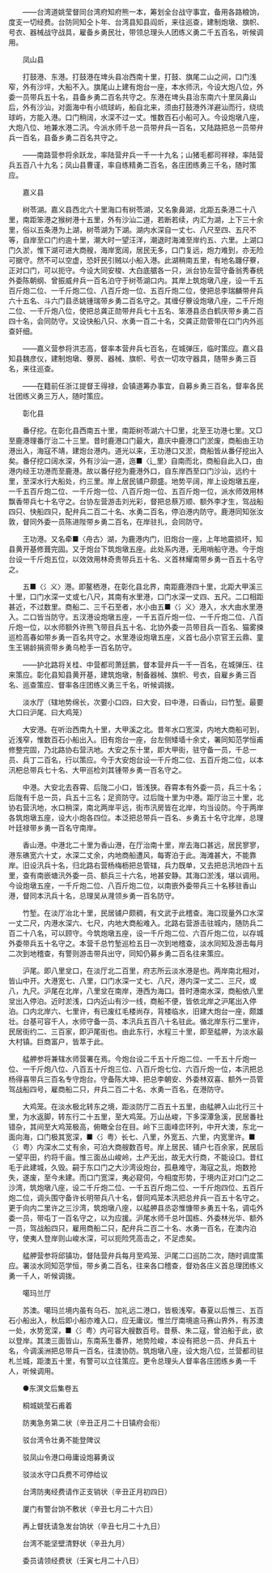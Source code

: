 <!-- { "loadSidebar": true } -->
　　——台湾道姚莹督同台湾府知府熊一本，筹划全台战守事宜，备用各路粮饷，度支一切经费。台防同知仝卜年、台湾县知县阎炘，来往巡查，建制炮墩、旗帜、号衣、器械战守战具，雇备乡勇民壮，带领总理头人团练义勇二千五百名，听候调用。

　　凤山县

　　打鼓港、东港。打鼓港在埤头县冶西南十里，打鼓、旗尾二山之间，口门浅窄，外有沙坪，大船不入。旗尾山上建有炮台一座，本水师汛，今设大炮八位，外委一员带兵五十名，县备乡勇二百名共守之。东港在埤头县治东南六十里凤鼻山后，外有沙汕，对面海中有小琉球屿，船自北来，须由打鼓港外洋避汕而行，绕琉球屿，方能入港。口门稍阔，水深不过一丈。惟数百石小船可入。今设炮墩八座，大炮八位、地兼水港二汛。今派水师千总一员带弁兵一百名，又陆路把总一员带弁兵一百名，县备乡勇二百名共守之。

　　——南路营参将余跃龙，率陆营弁兵一千一十九名；山猪毛都司祥禄，率陆营兵五百八十九名；凤山县曹谨，率自练精勇二百名，各庄团练勇三千名，随时策应。

　　嘉义县

　　树苓湖。嘉义县西北六十里海口有树苓湖，又名象鼻湖，北距五条港二十八里，南距笨港之猴树港十五里，外有沙汕二道，若断若续，内汇为湖，上下三十余里，俗以五条港为上湖，树苓湖为下湖。湖内水深自一丈七、八尺至四、五尺不等，自岸至口门约逾十里，潮大时一望汪洋，潮退时海滩至岸约五、六里。上湖口门久淤，惟下湖可进大商艘，海岸宽阔，居民无多，口门复远，炮力难到，亦无险可据守。然不可以空虚，恐奸民引贼以小船入港。此湖稍南五里，有地名躔仔藔，正对口门，可以扼守。今设大同安梭、大白底艍各一只，派台协左营守备翁秀春统外委陈朝纲、曾振威弁兵一百名泊守于树苓湖口内。其岸上筑炮墩八座，设一千五百斤炮二位、一千斤炮二位、八百斤炮一位、五百斤炮二位，使把总李瑞麟带弁兵六十五名、斗六门县丞姚锺瑞带乡勇二百名守之。其缠仔藔设炮墩八座，二千斤炮二位、一千斤炮八位，使把总龚正勋带弁兵七十五名、笨港县丞白鹤庆带乡勇二百四十名，会同防守。又设快船八只、水勇一百二十名，交龚正勋管带在口门内外巡查奸细。

　　——嘉义营参将洪志高，督率本营弁兵七百名，在城弹压，临时策应。嘉义县知县魏彦仪，建制炮墩、藔房、器械、旗帜、号衣一切攻守器具，随带乡勇三百名，来往巡查。

　　——在籍前任浙江提督王得禄，会镇道筹办事宜，自募乡勇三百名，督率各民壮团练义勇三万人，随时策应。

　　彰化县

　　番仔挖。在彰化县西南五十里，南距树苓湖六十□里，北至王功港七里。又□至鹿港理番厅治二十三里。昔时鹿港口门最大，嘉庆中鹿港口门淤废，商船由王功港出入，海寇不靖，建炮台港内。道光以来，王功港口又淤，商船皆从番仔挖出入矣。番仔挖口阔水深，外有沙汕一道，迤■〈辶里〉自南而北，商船自此入口，由港内经王功港而至鹿港。故以番仔挖为鹿港外口，自东岸西至口门沙汕，远约十里，至深水行大船处，约三里。岸上居民铺户颇盛。地势平阔，岸上设炮墩五座，一千五百斤炮二位、一千斤炮一位、八百斤炮一位、五百斤炮一位，派水师效用林飘香带兵七十名守之。台协左营游击刘光彩，督把总蔡万顺、额外李才生，驾战船四只、快船四只，配弁兵二百二十名、水勇二百名，停泊港内防守。鹿港同知张汝敦，督同外委一员陈进陛带乡勇二百名，在岸驻扎，会同防守。

　　王功港。又名牵■〈舟古〉湖，为鹿港内门，旧炮台一座，上年地震损坏，知县黄开基修葺完固。又于炮台下筑炮墩五座。此处系内港，无用哨船守港。今于炮台设一千斤炮五位，以效效用林奇贵带兵五十名、义首林耀南带乡勇一百五十名守之。

　　五■〈氵义〉港。即鳌栖港，在彰化县北界，南距鹿港四十里，北距大甲溪三十里，口门水深一丈或七八尺，其南有水里港，口门水深一丈四、五尺。二口相距甚近，不过数里。商船二、三千石至者，水小由五■〈氵义〉港入，水大由水里港入。二口皆当防守。五汊港设炮墩五座，一千五百斤炮一位、一千斤炮二位、八百斤炮一位，以水师额外许熊飞带目兵五十名、北协外委一员带目兵一百名、猫雾捒巡检高春如带乡勇一百名共守之。水里港设炮墩五座，义首七品小京官王云鼎、童生王锡龄捐资带乡勇乌枪手一百名防守。

　　——护北路将关桂、中营都司萧廷鹏，督本营弁兵一千一百名，在城弹压、往来策应。彰化县知县黄开基，建筑炮墩，制备器械、旗帜、号衣，自雇乡勇三百名、巡查策应、督率各庄团练义勇三千名，听候调拨。

　　淡水厅（辖地势绵长，次要小口四，曰大安，曰中港，曰香山，曰竹堑。最要大口曰沪尾、曰大鸡笼）

　　大安港。在听治西南九十里，大甲溪之北。昔年水口宽深，内地大商船可到，近浅窄，惟数百石小船出入。旧有炮台一座，台左侧矮墙十余丈，署同知范学恒甫修整完固，乃北路协右营汛地。大安之东十里，即大甲街，驻守备一员，千总一员、兵丁二百名，行以策应。今于大安炮台设一千斤炮二位、五百斤炮二位，以本汛杷总带兵七十名、大甲巡检刘其锺带乡勇一百名守之。

　　中港。大安北去吞霄、后陇二小口，皆浅狭。吞霄本有外委一员，兵三十名；后陇有千总一员，兵五十三名；足资防守。过后陇十里为中港。距厅治三十里，北协右营汛地，水口稍深，南北两岸平远，街市汛房皆在北岸，均当设防。今于两岸各筑炮墩五座，设大小炮各四位。本泛把总带兵一百名、乡勇五十名守北岸，总理叶廷禄带乡勇一百名守南岸。

　　香山港。中港北二十里为香山港，在厅治南十里，岸去海口甚远，居民寥寥，港东礁宽六十丈，水深二丈余，内地商船遭风，每寄泊于此。海滩甚大，不能靠岸。旧设汛兵十名，归北路右营杨梅枥把总管辖，兵力既单，又去把总汛地四十五里，查有南嵌塘汛外委一员、额兵三十六名，地甚安静。其海口淤浅，堪以调用。今设炮墩五座，一千斤炮二位、八百斤炮二位，以南嵌外委带兵三十名移驻香山港，督同本汛兵十名，总理吴从漋领乡勇一百名防守。

　　竹堑。在淡厅冶北十里，民居铺户颇稠，有文武于此稽查。海口现量外口水深一丈二尺，内港水深六、七尺，内地大商船难入。北路右营游击驻城内，随防兵二百二十八名，可以顾守。今筑炮墩五座，设一千斤炮二位、六百斤炮二位，以存城外委带兵五十名守之。本营千总竹堑巡检五日一次到地稽查，淡水同知及游击每月二次到地稽查，有警则游击带兵出守，同知仍募乡勇二百名往来策应。

　　沪尾。即八里坌口，在淡厅北二百里，府志所云淡水港是也。两岸南北相对，皆山中开。大港宽七、八里，口门水深一丈七、八尺，港内深一丈二、三尺，或八，九尺。沪尾在北岸，八里坌在南岸，港西为海口。昔时港南水深，商船依八里坌出入停泊。近时淤浅，口内近山有沙一线，商船不便，皆依北岸之沪尾出入停泊。口内北岸六、七里许，有已废红毛楼尚存，背楼临水，旧建大炮台一座，颇雄壮。台基可容千人，水师守备一员、本汛兵五百八十名驻此。循北岸东行二里许，民居街约二、三百家，即沪尾街也。由此东行，水程三十里，即至艋舺，为淡水最大村镇。巨商富户，皆萃于此。

　　艋舺参将兼辖水师营署在焉。今炮台设二千五十斤炮二位、一千五十斤炮一位、一千斤炮八位、八百五十斤炮三位、八百斤炮七位、六百斤炮一位，本汛把总杨得喜带兵三百名专守炮台。守备陈大坤、把总李朝安、外委林双喜、额外一员管驾战船四号，雇商船二只，弁兵二百二十名、水勇一百名，在港防守。

　　大鸡笼。在淡水极北转东之境，距淡防厅二百五十五里，由艋舺入山北行三十里，为水返脚，转东行二十五里，至大鸡笼。万山丛峻，下多深潭急溪，民居番社错杂，其间至大鸡笼极高，俯瞰全台在目。岭下三面峰峦环列，中开大澳，东北一面向海，口门极其宽深，■〈氵粤〉长七、八里，外宽五、六里，内宽里许。■〈氵粤〉内深水二丈有余，可泊大商艘数百号。岸上居民、铺户七百余家，民居后一望平田，约将千亩。惟三面丛山峻岭，土产无出，故无大行商，不能设口。昔红毛于此建城，久毁。嗣于东口门之大沙湾设炮台，孤悬难守，海寇之乱，炮数抢失，遂废，至今未建。而口门宽深，夷必窥伺，今相度形势，于境内正对口门之二沙湾，筑炮墩八座，设二千斤炮二位、一千五百斤炮二位、一千斤炮四位、五百斤炮二位，调头围守备许长明带兵八十名，督同鸡笼本汛把总弁兵一百五十名守之。更于向内二里许之三沙湾，筑炮墩八座，以艋舺县丞宓惟慷带乡勇五十名，调屯外委一员，带屯丁一百名守之，以为应援。沪尾水师千总叶国栋、外委林光华、额外一员，驾战船四只，雇用商船二只，配弁兵二百二十名、水勇一百名，在澳内泊守，使夷人登岸则山峻水深，可以扼险凭高击之，不足虑矣。

　　艋舺营参将邱镇功，督陆营弁兵每月至鸡笼、沪尾二口巡防二次，随时调度策应。署淡水同知范学恒，带乡勇二百名，往来各口稽查，督劝各庄义首总理团练义勇一千人，听候调拨。

　　噶玛兰厅

　　苏澳。噶玛兰境内虽有乌石、加礼远二港口，皆极浅窄。春夏以后惟三、五百石小船出入，秋后即小船亦难入口，应无庸议。惟兰厅南境逾马赛山界外，有苏澳一处，水势宽深，■〈氵粤〉内可容大艘数百号。昔蔡、朱二寇，曾泊船于此，欲以登岸。其澳三面皆山，东南系生番界，地势险峻，本设有把总一员、弁兵五十名，今调溪洲把总带兵一百名，往澳协防。筑炮墩八座，设大炮八位，兰营都司驻札兰城，距澳五十里，有警可以立往策应。更令总理头人督率各庄团练乡勇一千人，听候调用。

　　●东溟文后集卷五

　　桐城姚莹石甫着

　　防夷急务第二状（辛丑正月二十日镇府会衔）

　　驳台湾令壮勇不能登陴议

　　驳凤山令港口毋庸设炮募勇议

　　驳淡水守口兵费不可停给议

　　台湾防夷经费请作正支销状（辛丑正月初四日）

　　厦门有警台饷不敷状（辛丑七月二十六日）

　　再上督抚请急发台饷状（辛丑七月二十九日）

　　台湾不能坚壁清野状（辛丑九月）

　　委员请领经费状（壬寅七月二十八日）

